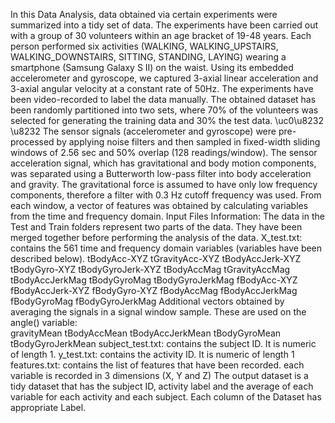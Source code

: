 In this Data Analysis, data obtained via certain experiments were summarized into a tidy set of data. The experiments have been carried out with a group of 30 volunteers within an age bracket of 19-48 years. Each person performed six activities (WALKING, WALKING_UPSTAIRS, WALKING_DOWNSTAIRS, SITTING, STANDING, LAYING) wearing a smartphone (Samsung Galaxy S II) on the waist. Using its embedded accelerometer and gyroscope, we captured 3-axial linear acceleration and 3-axial angular velocity at a constant rate of 50Hz. The experiments have been video-recorded to label the data manually. The obtained dataset has been randomly partitioned into two sets, where 70% of the volunteers was selected for generating the training data and 30% the test data. \uc0\u8232 \u8232 The sensor signals (accelerometer and gyroscope) were pre-processed by applying noise filters and then sampled in fixed-width sliding windows of 2.56 sec and 50% overlap (128 readings/window). The sensor acceleration signal, which has gravitational and body motion components, was separated using a Butterworth low-pass filter into body acceleration and gravity. The gravitational force is assumed to have only low frequency components, therefore a filter with 0.3 Hz cutoff frequency was used. From each window, a vector of features was obtained by calculating variables from the time and frequency domain. 
Input Files Information:
The data in the Test and Train folders represent two parts of the data. They have been merged together before performing the analysis of the data. 
X_test.txt: contains the 561 time and frequency domain variables (variables have been described below). 
tBodyAcc-XYZ
tGravityAcc-XYZ
tBodyAccJerk-XYZ
tBodyGyro-XYZ
tBodyGyroJerk-XYZ
tBodyAccMag
tGravityAccMag
tBodyAccJerkMag
tBodyGyroMag
tBodyGyroJerkMag
fBodyAcc-XYZ
fBodyAccJerk-XYZ
fBodyGyro-XYZ
fBodyAccMag
fBodyAccJerkMag
fBodyGyroMag
fBodyGyroJerkMag
Additional vectors obtained by averaging the signals in a signal window sample. These are used on the angle() variable:\
gravityMean
tBodyAccMean
tBodyAccJerkMean
tBodyGyroMean
tBodyGyroJerkMean
subject_test.txt: contains the subject ID. It is numeric of length 1.
y_test.txt: contains the activity ID. It is numeric of length 1
features.txt: contains the list of features that have been recorded. each variable is recorded in 3 dimensions (X, Y and Z)
The output dataset is a tidy dataset that has the subject ID, activity label and the average of each variable for each activity and each subject. Each column of the Dataset has appropriate Label.
